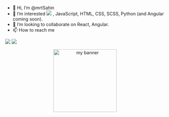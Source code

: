 - 👋 Hi, I’m @mrtSahin
- 👀 I’m interested ![](https://img.shields.io/badge/Code-React-informational?style=flat&logo=react&color=61DAFB) , JavaScript, HTML, CSS, SCSS, Python (and Angular coming soon).
- 💞️ I’m looking to collaborate on React, Angular.
- 📫 How to reach me 

<img src="https://github-readme-stats.vercel.app/api?username=mrtSahin&include_all_commits=true&show_icons=true&theme=radical">
<img src="https://github-readme-stats.vercel.app/api/top-langs/?username=mrtSahin&layout=compact">
<p align='center'>
<img width='200' height='200' src='https://user-images.githubusercontent.com/75753187/123358567-aac7b900-d539-11eb-8275-0b380264bb4c.png' alt='my banner'>
</p>
